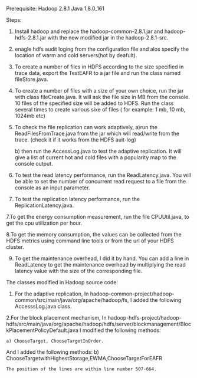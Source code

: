 Prerequisite:
Hadoop 2.8.1
Java 1.8.0_161

Steps:

1. Install hadoop and replace the hadoop-common-2.8.1.jar and hadoop-hdfs-2.8.1.jar with the new modified jar in the hadoop-2.8.1-src.

3. enagle hdfs audit loging from the configuration file and alos specify the location of warm and cold servers(hot by deafult).

2. To create a number of files in HDFS according to the size specified in trace data, export the TestEAFR to a jar file and run the class named fileStore.java.

3. To create a number of files with a size of your own choice, run the jar with class fileCreate.java. It will ask the file size in MB from the console. 10 files of the specified size will be added to HDFS. Run the class several times to create various sixe of files ( for example: 1 mb, 10 mb, 1024mb etc)

4. To check the file replication can work adaptively, 
    a)run the ReadFilesFromTrace.java from the jar which will read/write from the trace. (check it if it works from the HDFS auit-log)
    
    b) then run the AccessLog.java to test the adaptive replication. It will give a list of current hot and cold files with a popularity map to the console output.
    
5. To test the read latency performance, run the ReadLatency.java. You will be able to set the number of concurrent read request to a file from the console as an input parameter.
6. To test the replication latency performance, run the ReplicationLatency.java.

7.To get the energy consumption measurement, run the file CPUUtil.java, to get the cpu utilization per hour.

8.To get the memory consumption, the values can be collected from the HDFS metrics  using command line tools or from the url of your HDFS cluster.

9. To get the maintenance overhead, I did it by hand. You can add a line in ReadLatency to get the maintenance overhead by multiplying the read latency value with the size of the corresponding file.



The classes modified in Hadoop source code:

1. For the adaptive replication, In hadoop-common-project/hadoop-common/src/main/java/org/apache/hadoop/fs, I added the following AccesssLog.java class.

2.For the block placement mechanism, In hadoop-hdfs-project/hadoop-hdfs/src/main/java/org/apache/hadoop/hdfs/server/blockmanagement/BlockPlacementPolicyDefault.java I modified the following methods:

    a) ChooseTarget, ChooseTargetInOrder.
  And I added the following methods:
    b)  ChooseTargetwithHighestStorage,EWMA,ChooseTargetForEAFR
    
    The position of the lines are within line number 507-664.
    


